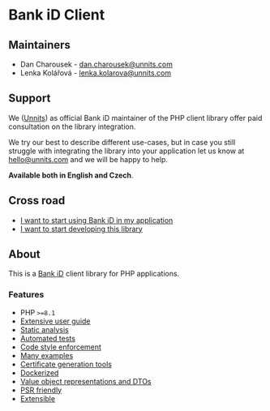 # Bank iD Client

## Maintainers
- Dan Charousek - dan.charousek@unnits.com
- Lenka Kolářová - lenka.kolarova@unnits.com

## Support

We ([Unnits](https://www.unnits.com)) as official Bank iD maintainer of the PHP client library offer paid consultation on the library integration.

We try our best to describe different use-cases, but in case you still struggle with integrating the library into your application let us know at hello@unnits.com and we will be happy to help.

**Available both in English and Czech**.

## Cross road
- [I want to start using Bank iD in my application](./docs/user_guide.md)
- [I want to start developing this library](./docs/developer_guide.md)

## About

This is a [Bank iD](https://www.bankid.cz/en) client library for PHP applications.

### Features

- PHP `>=8.1`
- [Extensive user guide](./docs/user_guide.md)
- [Static analysis](./docs/developer_guide.md#static-analysis)
- [Automated tests](./docs/developer_guide.md#automated-tests)
- [Code style enforcement](./docs/developer_guide.md#code-style)
- [Many examples](./docs/user_guide.md#examples)
- [Certificate generation tools](./docs/developer_guide.md#certificates)
- [Dockerized](./docs/developer_guide.md#docker)
- [Value object representations and DTOs](./docs/user_guide.md#value-objects-and-dtos)
- [PSR friendly](./docs/user_guide.md#psr)
- [Extensible](./docs/user_guide.md#extensible)
